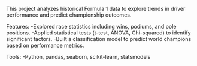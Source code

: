 This project analyzes historical Formula 1 data to explore trends in driver performance and predict championship outcomes.

Features:
-Explored race statistics including wins, podiums, and pole positions.
-Applied statistical tests (t-test, ANOVA, Chi-squared) to identify significant factors.
-Built a classification model to predict world champions based on performance metrics.

Tools:
-Python, pandas, seaborn, scikit-learn, statsmodels
